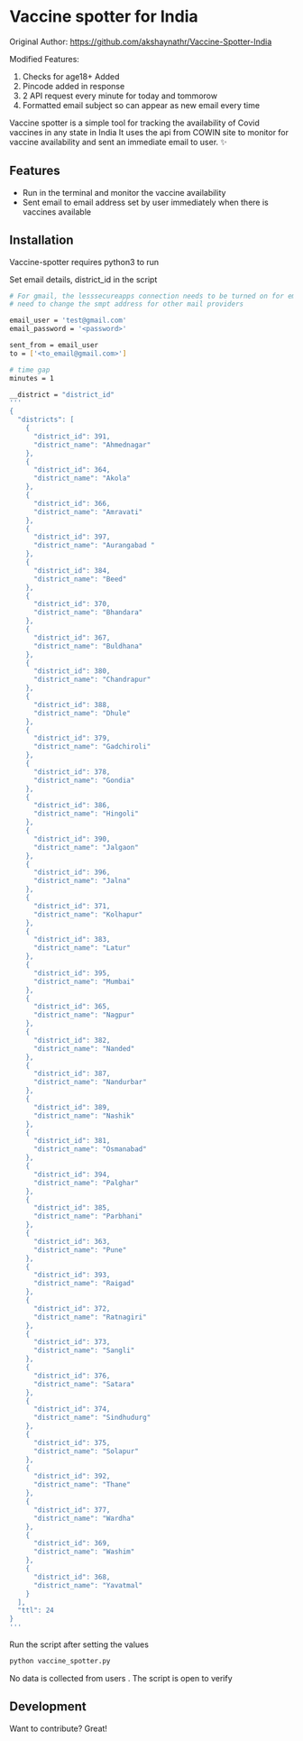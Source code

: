 # Vaccine spotter for India

Original Author: https://github.com/akshaynathr/Vaccine-Spotter-India

Modified Features:
1) Checks for age18+ Added
2) Pincode added in response
3) 2 API request every minute for today and tommorow
4) Formatted email subject so can appear as new email every time

Vaccine spotter is a simple tool for tracking the availability of Covid vaccines in any state in India
It uses the api from COWIN site to monitor for vaccine availability and sent an immediate email to user.
 ✨

## Features

- Run in the terminal and monitor the vaccine availability
- Sent email to email address set by user immediately when there is vaccines available

 

## Installation

Vaccine-spotter requires python3 to run

Set email details, district_id in the script 

``` sh 
# For gmail, the lesssecureapps connection needs to be turned on for email to work :  https://myaccount.google.com/lesssecureapps
# need to change the smpt address for other mail providers

email_user = 'test@gmail.com'
email_password = '<password>'

sent_from = email_user
to = ['<to_email@gmail.com>']

# time gap
minutes = 1

__district = "district_id"
'''
{
  "districts": [
    {
      "district_id": 391,
      "district_name": "Ahmednagar"
    },
    {
      "district_id": 364,
      "district_name": "Akola"
    },
    {
      "district_id": 366,
      "district_name": "Amravati"
    },
    {
      "district_id": 397,
      "district_name": "Aurangabad "
    },
    {
      "district_id": 384,
      "district_name": "Beed"
    },
    {
      "district_id": 370,
      "district_name": "Bhandara"
    },
    {
      "district_id": 367,
      "district_name": "Buldhana"
    },
    {
      "district_id": 380,
      "district_name": "Chandrapur"
    },
    {
      "district_id": 388,
      "district_name": "Dhule"
    },
    {
      "district_id": 379,
      "district_name": "Gadchiroli"
    },
    {
      "district_id": 378,
      "district_name": "Gondia"
    },
    {
      "district_id": 386,
      "district_name": "Hingoli"
    },
    {
      "district_id": 390,
      "district_name": "Jalgaon"
    },
    {
      "district_id": 396,
      "district_name": "Jalna"
    },
    {
      "district_id": 371,
      "district_name": "Kolhapur"
    },
    {
      "district_id": 383,
      "district_name": "Latur"
    },
    {
      "district_id": 395,
      "district_name": "Mumbai"
    },
    {
      "district_id": 365,
      "district_name": "Nagpur"
    },
    {
      "district_id": 382,
      "district_name": "Nanded"
    },
    {
      "district_id": 387,
      "district_name": "Nandurbar"
    },
    {
      "district_id": 389,
      "district_name": "Nashik"
    },
    {
      "district_id": 381,
      "district_name": "Osmanabad"
    },
    {
      "district_id": 394,
      "district_name": "Palghar"
    },
    {
      "district_id": 385,
      "district_name": "Parbhani"
    },
    {
      "district_id": 363,
      "district_name": "Pune"
    },
    {
      "district_id": 393,
      "district_name": "Raigad"
    },
    {
      "district_id": 372,
      "district_name": "Ratnagiri"
    },
    {
      "district_id": 373,
      "district_name": "Sangli"
    },
    {
      "district_id": 376,
      "district_name": "Satara"
    },
    {
      "district_id": 374,
      "district_name": "Sindhudurg"
    },
    {
      "district_id": 375,
      "district_name": "Solapur"
    },
    {
      "district_id": 392,
      "district_name": "Thane"
    },
    {
      "district_id": 377,
      "district_name": "Wardha"
    },
    {
      "district_id": 369,
      "district_name": "Washim"
    },
    {
      "district_id": 368,
      "district_name": "Yavatmal"
    }
  ],
  "ttl": 24
}
'''
``` 

Run the script after setting the values 
```sh
python vaccine_spotter.py

```
No data is collected from users . The script is open to verify
 
## Development

Want to contribute? Great!


